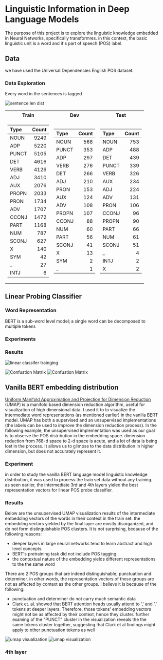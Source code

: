 # Linguistic Information in Deep Language Models
The purpose of this project is to explore the linguistic knowledge embedded in Neural Networks, specifically transformres. in this context, the basic linguistic unit is a word and it's part of speech (POS) label.

## Data
we have used the Universal Dependencies English POS dataset.

### Data Exploration
Every word in the sentences is tagged

![sentence len dist](images/sent_len_dist_hist.png)


<table>
<tr><th> Train </th><th> Dev </th><th> Test </th></tr>

<tr>
<td>

| Type   |   Count |
|:-------|--------:|
| NOUN   |    9249 |
| ADP    |    5220 |
| PUNCT  |    5105 |
| DET    |    4616 |
| VERB   |    4126 |
| ADJ    |    3410 |
| AUX    |    2076 |
| PROPN  |    2033 |
| PRON   |    1734 |
| ADV    |    1707 |
| CCONJ  |    1472 |
| PART   |    1168 |
| NUM    |     787 |
| SCONJ  |     627 |
| X      |     140 |
| SYM    |      42 |
| _      |      27 |
| INTJ   |       6 |

</td><td>

| Type   |   Count |
|:-------|--------:|
| NOUN   |     568 |
| PUNCT  |     353 |
| ADP    |     297 |
| VERB   |     276 |
| DET    |     266 |
| ADJ    |     210 |
| PRON   |     153 |
| AUX    |     124 |
| ADV    |     108 |
| PROPN  |     107 |
| CCONJ  |      88 |
| NUM    |      60 |
| PART   |      56 |
| SCONJ  |      41 |
| X      |      13 |
| SYM    |       2 |
| _      |       1 |

</td><td>

| Type   |   Count |
|:-------|--------:|
| NOUN   |     753 |
| ADP    |     488 |
| DET    |     439 |
| PUNCT  |     339 |
| VERB   |     326 |
| AUX    |     234 |
| ADJ    |     224 |
| ADV    |     131 |
| PRON   |     106 |
| CCONJ  |      96 |
| PROPN  |      90 |
| PART   |      66 |
| NUM    |      61 |
| SCONJ  |      51 |
| _      |       4 |
| INTJ   |       2 |
| X      |       2 |

</td></tr>



</table>

## Linear Probing Classifier

### Word Representation
BERT is a sub-word level model; a single word can be decomposed to multiple tokens 

### Experiments

### Results
![linear classifer trainging](images/bert_pos_linear_classifier.png)

![Confustion Matrix](confusion_matrices/Bert_base_frozen_pos_linaer_layers=4_seed=74_conf_mat.jpg)
![Confustion Matrix](confusion_matrices/Bert_base_frozen_pos_linaer_layers=12_seed=74_conf_mat.jpg)

## Vanilla BERT embedding distribution
[Uniform Manifold Approximation and Projection for Dimension Reduction](https://arxiv.org/abs/1802.03426) (UMAP) is a manifold based dimension reduction algorithm, useful for visualization of high dimensional data.
I used  it to to visualize the intermediate word representations (as mentioned earlier) in the vanilla BERT model. UMAP has both a supervised and an unsupervised implementations (the labels can be used to improve the dimension reduction process). In the following example, the unsupervised implementation was used as our goal is to observe the POS distribution in the embedding space. dimension reduction from 768-d space to 2-d space is acute, and a lot of data is being lost in the process. It allows us to glimpse to the data distribution in higher dimension, but does not accurately represent it.  
### Experiment 
in order to study the vanilla BERT language model linguistic knowledge distribution, it was used to process the train set data without any training.   
as seen earlier, the intermediate 3rd and 4th layers yieled the best representation vectors for linear POS probe classifier.

### Results
Below are the unsupervised UMAP visualization results of the intermediate embedding vectors of the words in their context in the train set.
the embedding vectors yielded by the final layer are mostly disorganized, and do not form distinguishable POS clusters. It is not surprising, because of the following reasons:
- deeper layers in large neural networks tend to learn abstract and high level concepts
- BERT's pretraining task did not include POS tagging
- the contextual nature of the embedding yields different representations to the the same word

There are 2 POS groups that are indeed distinguishable; punctuation and determiner. in other words, the representation vectors of those groups are not as affected by context as the other groups. I believe it is because of the following:
- punctuation and determiner do not carry much semantic data
- [Clark et. al.](https://arxiv.org/abs/1906.04341) showed that BERT attention heads usually attend to  ',' and '.' tokens at deeper layers. Therefore, those tokens' embedding vectors might not be as affected by their context, hence they cluster. further examing of the "PUNCT" cluster in the visualization reveals the the same tokens cluster together, suggesting that Clark et al findings might apply to other punctuation tokens as well  

![umap visualization](images/BERT%20Contextual%20Embedding%20Visualization%20of%20the%204th%20Layer.png) ![umap visualization](images/BERT%20Contextual%20Embedding%20Visualization%20of%20the%2012th%20Layer.png)

### 4th layer
